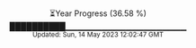 <p align="center">
⏳Year Progress (36.58 %) <br>
██████████▁▁▁▁▁▁▁▁▁▁▁▁▁▁▁▁▁▁▁▁ <br>
<sub>Updated: Sun, 14 May 2023 12:02:47 GMT</sub>
</p>

